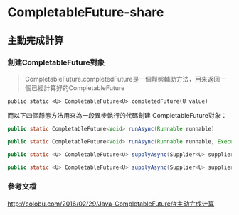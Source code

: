 # CompletableFuture-share

## 主動完成計算

### 創建CompletableFuture對象

> CompletableFuture.completedFuture是一個靜態輔助方法，用來返回一個已經計算好的CompletableFuture

`public static <U> CompletableFuture<U> completedFuture(U value)`

而以下四個靜態方法用來為一段異步執行的代碼創建 CompletableFuture對象：
```java
public static CompletableFuture<Void> runAsync(Runnable runnable)
```
```java
public static CompletableFuture<Void> runAsync(Runnable runnable, Executor executor)
```
```java
public static <U> CompletableFuture<U> supplyAsync(Supplier<U> supplier)
```
```java
public static <U> CompletableFuture<U> supplyAsync(Supplier<U> supplier, Executor executor)
```

### 參考文檔
http://colobu.com/2016/02/29/Java-CompletableFuture/#主动完成计算